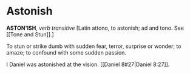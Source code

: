 # Astonish

**ASTON'ISH**, _verb transitive_ \[Latin attono, to astonish; ad and tono. See [[Tone and Stun]].\]

To stun or strike dumb with sudden fear, terror, surprise or wonder; to amaze; to confound with some sudden passion.

I Daniel was astonished at the vision. [[Daniel 8#27|Daniel 8:27]].